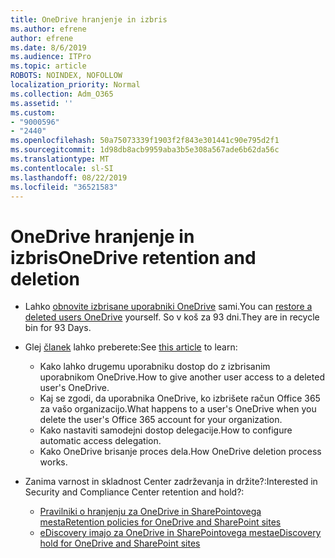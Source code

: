 ```yaml
---
title: OneDrive hranjenje in izbris
ms.author: efrene
author: efrene
ms.date: 8/6/2019
ms.audience: ITPro
ms.topic: article
ROBOTS: NOINDEX, NOFOLLOW
localization_priority: Normal
ms.collection: Adm_O365
ms.assetid: ''
ms.custom:
- "9000596"
- "2440"
ms.openlocfilehash: 50a75073339f1903f2f843e301441c90e795d2f1
ms.sourcegitcommit: 1d98db8acb9959aba3b5e308a567ade6b62da56c
ms.translationtype: MT
ms.contentlocale: sl-SI
ms.lasthandoff: 08/22/2019
ms.locfileid: "36521583"
---
```

# <a name="onedrive-retention-and-deletion"></a><span data-ttu-id="c2a66-102">OneDrive hranjenje in izbris</span><span class="sxs-lookup"><span data-stu-id="c2a66-102">OneDrive retention and deletion</span></span>

- <span data-ttu-id="c2a66-103">Lahko [obnovite izbrisane uporabniki OneDrive](https://docs.microsoft.com/onedrive/restore-deleted-onedrive) sami.</span><span class="sxs-lookup"><span data-stu-id="c2a66-103">You can [restore a deleted users OneDrive](https://docs.microsoft.com/onedrive/restore-deleted-onedrive) yourself.</span></span> <span data-ttu-id="c2a66-104">So v koš za 93 dni.</span><span class="sxs-lookup"><span data-stu-id="c2a66-104">They are in recycle bin for 93 Days.</span></span> 

- <span data-ttu-id="c2a66-105">Glej [članek](https://docs.microsoft.com/onedrive/restore-deleted-onedrive) lahko preberete:</span><span class="sxs-lookup"><span data-stu-id="c2a66-105">See [this article](https://docs.microsoft.com/onedrive/restore-deleted-onedrive) to learn:</span></span>
    - <span data-ttu-id="c2a66-106">Kako lahko drugemu uporabniku dostop do z izbrisanim uporabnikom OneDrive.</span><span class="sxs-lookup"><span data-stu-id="c2a66-106">How to give another user access to a deleted user's OneDrive.</span></span>
    - <span data-ttu-id="c2a66-107">Kaj se zgodi, da uporabnika OneDrive, ko izbrišete račun Office 365 za vašo organizacijo.</span><span class="sxs-lookup"><span data-stu-id="c2a66-107">What happens to a user's OneDrive when you delete the user's Office 365 account for your organization.</span></span>
    - <span data-ttu-id="c2a66-108">Kako nastaviti samodejni dostop delegacije.</span><span class="sxs-lookup"><span data-stu-id="c2a66-108">How to configure automatic access delegation.</span></span>
    - <span data-ttu-id="c2a66-109">Kako OneDrive brisanje proces dela.</span><span class="sxs-lookup"><span data-stu-id="c2a66-109">How OneDrive deletion process works.</span></span>

- <span data-ttu-id="c2a66-110">Zanima varnost in skladnost Center zadrževanja in držite?:</span><span class="sxs-lookup"><span data-stu-id="c2a66-110">Interested in Security and Compliance Center retention and hold?:</span></span>
    - [<span data-ttu-id="c2a66-111">Pravilniki o hranjenju za OneDrive in SharePointovega mesta</span><span class="sxs-lookup"><span data-stu-id="c2a66-111">Retention policies for OneDrive and SharePoint sites</span></span>](https://docs.microsoft.com/office365/securitycompliance/retention-policies?redirectSourcePath=%252farticle%252f5e377752-700d-4870-9b6d-12bfc12d2423#content-in-onedrive-accounts-and-sharepoint-sites)
    - [<span data-ttu-id="c2a66-112">eDiscovery imajo za OneDrive in SharePointovega mesta</span><span class="sxs-lookup"><span data-stu-id="c2a66-112">eDiscovery hold for OneDrive and SharePoint sites</span></span>](https://docs.microsoft.com/office365/securitycompliance/ediscovery-cases#step-4-place-content-locations-on-hold)



